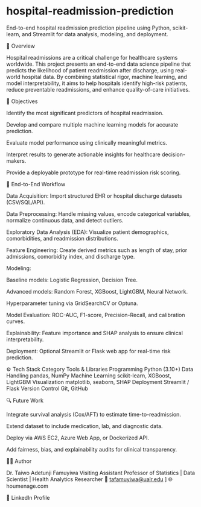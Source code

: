 # hospital-readmission-prediction
End-to-end hospital readmission prediction pipeline using Python, scikit-learn, and Streamlit for data analysis, modeling, and deployment.

📘 Overview

Hospital readmissions are a critical challenge for healthcare systems worldwide.
This project presents an end-to-end data science pipeline that predicts the likelihood of patient readmission after discharge, using real-world hospital data.
By combining statistical rigor, machine learning, and model interpretability, it aims to help hospitals identify high-risk patients, reduce preventable readmissions, and enhance quality-of-care initiatives.

🎯 Objectives

Identify the most significant predictors of hospital readmission.

Develop and compare multiple machine learning models for accurate prediction.

Evaluate model performance using clinically meaningful metrics.

Interpret results to generate actionable insights for healthcare decision-makers.

Provide a deployable prototype for real-time readmission risk scoring.

🧩 End-to-End Workflow

Data Acquisition: Import structured EHR or hospital discharge datasets (CSV/SQL/API).

Data Preprocessing: Handle missing values, encode categorical variables, normalize continuous data, and detect outliers.

Exploratory Data Analysis (EDA): Visualize patient demographics, comorbidities, and readmission distributions.

Feature Engineering: Create derived metrics such as length of stay, prior admissions, comorbidity index, and discharge type.

Modeling:

Baseline models: Logistic Regression, Decision Tree.

Advanced models: Random Forest, XGBoost, LightGBM, Neural Network.

Hyperparameter tuning via GridSearchCV or Optuna.

Model Evaluation: ROC-AUC, F1-score, Precision-Recall, and calibration curves.

Explainability: Feature importance and SHAP analysis to ensure clinical interpretability.

Deployment: Optional Streamlit or Flask web app for real-time risk prediction.

⚙️ Tech Stack
Category	Tools & Libraries
Programming	Python (3.10+)
Data Handling	pandas, NumPy
Machine Learning	scikit-learn, XGBoost, LightGBM
Visualization	matplotlib, seaborn, SHAP
Deployment	Streamlit / Flask
Version Control	Git, GitHub

🔍 Future Work

Integrate survival analysis (Cox/AFT) to estimate time-to-readmission.

Extend dataset to include medication, lab, and diagnostic data.

Deploy via AWS EC2, Azure Web App, or Dockerized API.

Add fairness, bias, and explainability audits for clinical transparency.



👨‍⚕️ Author

Dr. Taiwo Adetunji Famuyiwa
Visiting Assistant Professor of Statistics | Data Scientist | Health Analytics Researcher
📧 tafamuyiwa@ualr.edu
]
🌐 houmenage.com

💼 LinkedIn Profile
